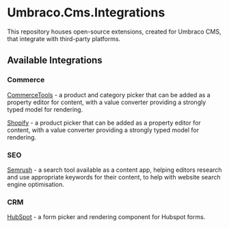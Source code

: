 # Umbraco.Cms.Integrations

This repository houses open-source extensions, created for Umbraco CMS, that integrate with third-party platforms.

## Available Integrations

### Commerce

[CommerceTools](./src/Umbraco.Cms.Integrations.Commerce.CommerceTools/) - a product and category picker that can be added as a property editor for content, with a value converter providing a strongly typed model for rendering.

[Shopify](./src/Umbraco.Cms.Integrations.Commerce.Shopify/) - a product picker that can be added as a property editor for content, with a value converter providing a strongly typed model for rendering.

### SEO

[Semrush](./src/Umbraco.Cms.Integrations.SEO.Semrush/) - a search tool available as a content app, helping editors research and use appropriate keywords for their content, to help with website search engine optimisation.

### CRM

[HubSpot](./src/Umbraco.Cms.Integrations.Crm.Hubspot/) - a form picker and rendering component for Hubspot forms.
